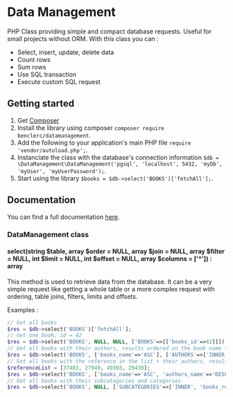 # Data Management

PHP Class providing simple and compact database requests. Useful for small projects without ORM. With this class you can :

* Select, insert, update, delete data
* Count rows
* Sum rows
* Use SQL transaction
* Execute custom SQL request

## Getting started

1. Get [Composer](http://getcomposer.org/)
2. Install the library using composer `composer require benclerc/datamanagement`.
3. Add the following to your application's main PHP file `require 'vendor/autoload.php';`.
4. Instanciate the class with the database's connection information `$db = \DataManagement\DataManagement('pgsql', 'localhost', 5432, 'myDb', 'myUser', 'myUserPassword');`.
5. Start using the library `$books = $db->select('BOOKS')['fetchAll'];`.

## Documentation

You can find a full documentation [here](https://benclerc.github.io/DataManagement/).

### DataManagement class

#### select(string $table, array $order = NULL, array $join = NULL, array $filter = NULL, int $limit = NULL, int $offset = NULL, array $columns = ['\*']) : array

This method is used to retrieve data from the database. It can be a very simple request like getting a whole table or a more complex request with ordering, table joins, filters, limits and offsets.

Examples :

```php
// Get all books
$res = $db->select('BOOKS')['fetchAll'];
// Get one book, id = 42
$res = $db->select('BOOKS', NULL, NULL, ['BOOKS'=>[['books_id'=>42]]])['fetch']; // Note the NULL values because we do not want order or join. And also note the fetch instead of fetchAll because we know we have only one result.
// Get all books with their authors, results ordered on the book name from A to Z
$res = $db->select('BOOKS', ['books_name'=>'ASC'], ['AUTHORS'=>['INNER', 'books_refauthor', 'authors_id']])['fetchAll'];
// Get all books with the reference in the list + their authors, results ordered on the book name from A to Z and author name from Z to A, limit to 10 results with an offset of 10 (page 2)
$referenceList = [37483, 27949, 49303, 20438];
$res = $db->select('BOOKS', ['books_name'=>'ASC', 'authors_name'=>'DESC'], ['AUTHORS'=>['INNER', 'books_refauthor', 'authors_id']], ['BOOKS'=>[['books_reference'=>$referenceList]]], 10, 10)['fetchAll'];
// Get all books with their subcategories and categories
$res = $db->select('BOOKS', NULL, ['SUBCATEGORIES'=>['INNER', 'books_refsubcategory', 'subcategories_id'], 'CATEGORIES'=>['INNER', 'subcategories_refcategory', 'categories_id', 'SUBCATEGORIES']])['fetchAll']; // Note the fourth element in the element 'CATEGORIES' in the join array.
```


